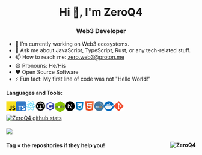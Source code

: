 <h1 align="center">Hi 👋, I'm ZeroQ4</h1>
<h3 align="center">Web3 Developer</h3>



- 🔭 I’m currently working on Web3 ecosystems.
- 💬 Ask me about JavaScript, TypeScript, Rust, or any tech-related stuff.
- 📫 How to reach me: zero.web3@proton.me
- 😄 Pronouns: He/His
- ❤️ Open Source Software
- ⚡ Fun fact: My first line of code was not "Hello World!"


**Languages and Tools:**  

<img align="left" alt="JavaScript" width="26px" src="https://raw.githubusercontent.com/ZeroQ4/ZeroQ4/main/img/Javascript.png" style="max-width:100%;">
<img align="left" alt="Typescript" width="26px" src="https://raw.githubusercontent.com/ZeroQ4/ZeroQ4/060bb66f4eb8ab27e47fcc0858f432962b758966/img/Typescript.svg" style="max-width:100%;">
<img align="left" alt="react" width="26px" src="https://raw.githubusercontent.com/ZeroQ4/ZeroQ4/main/img/react.svg" style="max-width:100%;">
<img align="left" alt="Rust" width="26px" src="https://raw.githubusercontent.com/ZeroQ4/ZeroQ4/main/img/Rust.png" style="max-width:100%;">
<img align="left" alt="c-programming" width="26px" src="https://raw.githubusercontent.com/ZeroQ4/ZeroQ4/main/img/c-programming.png" style="max-width:100%;">
<img align="left" alt="nodejs" width="26px" src="https://raw.githubusercontent.com/ZeroQ4/ZeroQ4/main/img/nodejs.png" style="max-width:100%;">
<img align="left" alt="next-js" width="26px" src="https://raw.githubusercontent.com/ZeroQ4/ZeroQ4/main/img/next-js.png" style="max-width:100%;">
<img align="left" alt="css" width="26px" src="https://raw.githubusercontent.com/ZeroQ4/ZeroQ4/main/img/css.png" style="max-width:100%;">
<img align="left" alt="HTML5" width="26px" src="https://raw.githubusercontent.com/ZeroQ4/ZeroQ4/main/img/HTML5.png" style="max-width:100%;">
<img align="left" alt="mysql" width="26px" src="https://raw.githubusercontent.com/ZeroQ4/ZeroQ4/main/img/mysql.png" style="max-width:100%;">
<img align="left" alt="docker" width="26px" src="https://raw.githubusercontent.com/ZeroQ4/ZeroQ4/main/img/docker.png" style="max-width:100%;">
<img align="left" alt="Git" width="26px" src="https://raw.githubusercontent.com/ZeroQ4/ZeroQ4/main/img/Git.png" style="max-width:100%;">




<br/>
<br/>

<a href="https://github.com/ZeroQ4">
 <img align="center" src="https://github-readme-stats.vercel.app/api?username=ZeroQ4&show_icons=true&theme=dark" alt="ZeroQ4 github stats"/>
</a>

<br/>
<br/>

<a href="https://github.com/ZeroQ4">
  <img align="center" src="https://github-readme-stats.anuraghazra1.vercel.app/api/top-langs/?username=ZeroQ4&layout=compact&theme=dark" style="max-width:100%;" />
</a>

<br/>

#### Tag ⭐️ the repositories if they help you! <img  align="right" src="https://komarev.com/ghpvc/?username=ZeroQ4&label=Views&color=blue&style=plastic" alt="ZeroQ4" />
